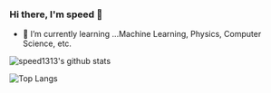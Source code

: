 ### Hi there, I'm speed 👋

- 🌱 I’m currently learning ...Machine Learning, Physics, Computer Science, etc.

![speed1313's github stats](https://github-readme-stats.vercel.app/api?username=speed1313&show_icons=false&theme=material-palenight)

![Top Langs](https://github-readme-stats.vercel.app/api/top-langs/?username=speed1313&hide=php&layout=compact&theme=material-palenight)

